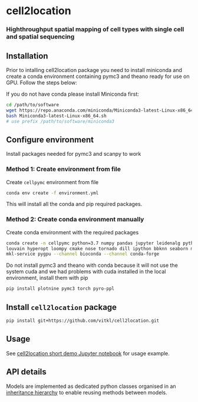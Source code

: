 # cell2location
### Highthroughput spatial mapping of cell types with single cell and spatial sequencing

## Installation

Prior to intalling cell2location package you need to install miniconda and create a conda environment containing pymc3 and theano ready for use on GPU. Follow the steps below:

If you do not have conda please install Miniconda first:

```bash
cd /path/to/software
wget https://repo.anaconda.com/miniconda/Miniconda3-latest-Linux-x86_64.sh
bash Miniconda3-latest-Linux-x86_64.sh
# use prefix /path/to/software/miniconda3
```

## Configure environment

Install packages needed for pymc3 and scanpy to work

### Method 1: Create environment from file

Create `cellpymc` environment from file

```bash
conda env create -f environment.yml
```

This will install all the conda and pip required packages.

### Method 2: Create conda environment manually

Create conda environment with the required packages

```bash
conda create -n cellpymc python=3.7 numpy pandas jupyter leidenalg python-igraph scanpy \
louvain hyperopt loompy cmake nose tornado dill ipython bbknn seaborn matplotlib request \
mkl-service pygpu --channel bioconda --channel conda-forge
```

Do not install pymc3 and theano with conda because it will not use the system cuda and we had problems with cuda installed in the local environment, install them with pip

```bash
pip install plotnine pymc3 torch pyro-ppl
```

## Install `cell2location` package

```bash
pip install git+https://github.com/vitkl/cell2location.git
```

## Usage

See [cell2location short demo Jupyter notebook](https://github.com/vitkl/cell2location/blob/master/notebooks/cell2location_short_demo.ipynb) for usage example.

## API details

Models are implemented as dedicated python classes organised in an [inheritance hierarchy](https://github.com/vitkl/cell2location/blob/master/pycell2location/models/README.md) to enable reusing methods between models.  
